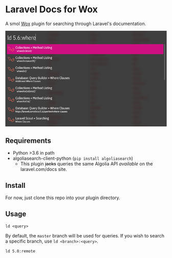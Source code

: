 # Laravel Docs for Wox
A smol [Wox](http://www.wox.one/) plugin for searching through Laravel's documentation.

![Screenshot](https://raw.githubusercontent.com/matical/wox-laravel-docs/master/search.png)

## Requirements
* Python >3.6 in path
* algoliasearch-client-python (`pip install algoliasearch`)
    - This plugin ~~jacks~~ queries the same Algolia API *available* on the laravel.com/docs site.

## Install
For now, just clone this repo into your plugin directory.

## Usage
```
ld <query>
```

By default, the `master` branch will be used for queries. If you wish to search a specific branch, use `ld <branch>:<query>`.

```
ld 5.0:remote
```